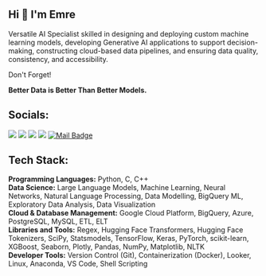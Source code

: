 
## **Hi 👋 I'm Emre**

Versatile AI Specialist skilled in designing and deploying custom machine learning models, developing Generative AI applications to support decision-making, constructing cloud-based data pipelines, and ensuring data quality, consistency, and accessibility.

Don't Forget!

<strong>Better Data is Better Than Better Models.</strong>



## Socials:
[![](https://img.shields.io/badge/-Linkedin-506FA4?style=for-the-badge&logo=linkedin&logoColor=white)](https://www.linkedin.com/in/yesilyurtemre/)
[![](https://img.shields.io/badge/-twitter-5671A0?style=for-the-badge&logo=twitter&logoColor=white)](https://twitter.com/yesilyurttemre)
[![](https://img.shields.io/badge/-Kaggle-5C739B?style=for-the-badge&logo=kaggle&logoColor=white)](https://www.kaggle.com/yesilyurttemre)
[![](https://img.shields.io/badge/-Medium-627697?style=for-the-badge&logo=medium&logoColor=white)](https://medium.com/@emreyesilyurt)
[![Mail Badge](https://img.shields.io/badge/-GMAIL-687892?style=for-the-badge&logo=gmail&logoColor=white)](mailto:emre@yesilyurt.dev)



## Tech Stack:
<strong>Programming Languages:</strong> Python, C, C++  <br>
<strong>Data Science:</strong> Large Language Models, Machine Learning, Neural Networks, Natural Language Processing, Data Modelling, BigQuery ML, Exploratory Data Analysis, Data Visualization <br>
<strong>Cloud & Database Management:</strong> Google Cloud Platform, BigQuery, Azure, PostgreSQL, MySQL, ETL, ELT <br>
<strong>Libraries and Tools:</strong> Regex, Hugging Face Transformers, Hugging Face Tokenizers, SciPy, Statsmodels, TensorFlow, Keras, PyTorch, scikit-learn, XGBoost, Seaborn, Plotly, Pandas, NumPy, Matplotlib, NLTK <br>
<strong>Developer Tools:</strong> Version Control (Git), Containerization (Docker),  Looker, Linux, Anaconda, VS Code, Shell Scripting <br>
